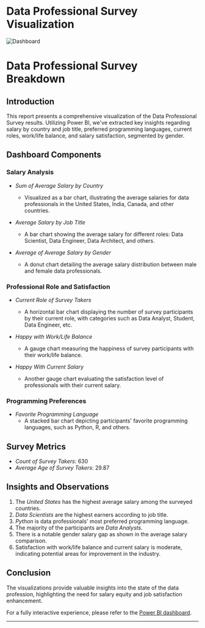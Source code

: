 # Data Professional Survey Visualization

![Dashboard](https://github.com/venkatasaikarthikeya/data-professional-survey-visualization/assets/34571463/8ddc8fca-b240-4b04-8f2d-05b5cb3a73e5)

# Data Professional Survey Breakdown

## Introduction

This report presents a comprehensive visualization of the Data Professional Survey results. Utilizing Power BI, we've extracted key insights regarding salary by country and job title, preferred programming languages, current roles, work/life balance, and salary satisfaction, segmented by gender.

## Dashboard Components

### Salary Analysis

- *Sum of Average Salary by Country*
  - Visualized as a bar chart, illustrating the average salaries for data professionals in the United States, India, Canada, and other countries.

- *Average Salary by Job Title*
  - A bar chart showing the average salary for different roles: Data Scientist, Data Engineer, Data Architect, and others.

- *Average of Average Salary by Gender*
  - A donut chart detailing the average salary distribution between male and female data professionals.

### Professional Role and Satisfaction

- *Current Role of Survey Takers*
  - A horizontal bar chart displaying the number of survey participants by their current role, with categories such as Data Analyst, Student, Data Engineer, etc.

- *Happy with Work/Life Balance*
  - A gauge chart measuring the happiness of survey participants with their work/life balance.

- *Happy With Current Salary*
  - Another gauge chart evaluating the satisfaction level of professionals with their current salary.

### Programming Preferences

- *Favorite Programming Language*
  - A stacked bar chart depicting participants' favorite programming languages, such as Python, R, and others.

## Survey Metrics

- *Count of Survey Takers*: 630
- *Average Age of Survey Takers*: 29.87

## Insights and Observations

1. The *United States* has the highest average salary among the surveyed countries.
2. *Data Scientists* are the highest earners according to job title.
3. *Python* is data professionals' most preferred programming language.
4. The majority of the participants are *Data Analysts*.
5. There is a notable gender salary gap as shown in the average salary comparison.
6. Satisfaction with work/life balance and current salary is moderate, indicating potential areas for improvement in the industry.

## Conclusion

The visualizations provide valuable insights into the state of the data profession, highlighting the need for salary equity and job satisfaction enhancement.

For a fully interactive experience, please refer to the [Power BI dashboard](https://app.powerbi.com/view?r=eyJrIjoiY2FhMWMxMDctZDNlOC00YjkxLWE3ZTItNDAzNzYyYzNhM2U3IiwidCI6ImQxNzU2NzliLWFjZDMtNDY0NC1iZTgyLWFmMDQxOTgyOTc3YSIsImMiOjZ9).

---
